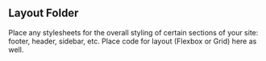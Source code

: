 ## Layout Folder
Place any stylesheets for the overall styling of certain sections of your site: footer, header, sidebar, etc. Place code for layout (Flexbox or Grid) here as well.